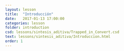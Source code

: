 ```yaml
---
layout: lesson 
title:  "Introducción"
date:   2017-01-13 17:00:00
categories: lesson 
folder: introduction
csd: lessons/sintesis_aditiva/Trapped_in_Convert.csd
text: lessons/sintesis_aditiva/Introduccion.html
order: 1
---
```


